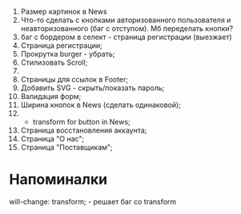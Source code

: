 1. Размер картинок в News
2. Что-то сделать с кнопками авторизованного пользователя и неавторизованного (баг с отступом). Мб переделать кнопки?
3. баг с бордером в селект - страница регистрации (выезжает)
4. Страница регистрации;
5. Прокрутка burger - убрать;
6. Стилизовать Scroll;
7.
8. Страницы для ссылок в Footer;
9. Добавить SVG - скрыть/показать пароль;
10. Валидация форм;
11. Ширина кнопок в News (сделать одинаковой);
12. - transform for button in News;
13. Страница восстановления аккаунта;
14. Страница "О нас";
15. Страница "Поставщикам";

# Напоминалки

will-change: transform; - решает баг со transform
